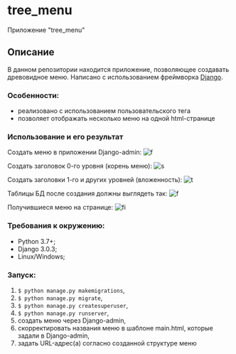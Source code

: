 # tree_menu
Приложение "tree_menu"

## Описание

В данном репозитории находится приложение, позволяющее создавать древовидное меню. 
Написано с использованием фреймворка [Django](https://github.com/django/django).

### Особенности:

* реализовано с использованием пользовательского тега
* позволяет отображать несколько меню на одной html-странице

### Использование и его результат

  Создать меню в приложении Django-admin:
  ![f]()


  Создать заголовок 0-го уровня (корень меню):
  ![s]()
  
  Создать заголовки 1-го и других уровней (вложенность):
  ![t]()
  
  Таблицы БД после создания должны выглядеть так:
  ![f]()
  
  Получившиеся меню на странице:
  ![fi]()
  
 
### Требования к окружению:

* Python 3.7+;
* Django 3.0.3;
* Linux/Windows;

### Запуск:

1. `$ python manage.py makemigrations`,
2. `$ python manage.py migrate`,
3. `$ python manage.py createsuperuser`,
4. `$ python manage.py runserver`,
5. создать меню через Django-admin,
6. скорректировать названия меню в шаблоне main.html, которые задали в Django-admin,
7. задать URL-адрес(а) согласно созданной структуре меню
